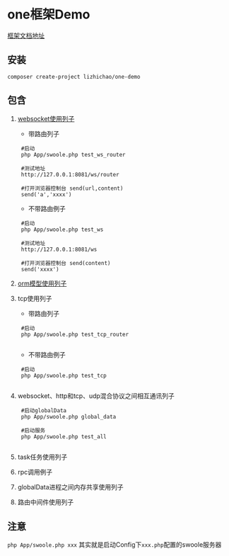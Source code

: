 
# one框架Demo

[框架文档地址](https://www.kancloud.cn/vic-one/php-one/826876)

## 安装

```shell
composer create-project lizhichao/one-demo
```

## 包含

1. [websocket使用列子](https://github.com/lizhichao/one-demo/tree/master/App/Test/WebSocket)

   * 带路由列子
   
   ```
    #启动
    php App/swoole.php test_ws_router
    
    #测试地址
    http://127.0.0.1:8081/ws/router
    
    #打开浏览器控制台 send(url,content)
    send('a','xxxx')
   ```
   * 不带路由例子
      
   ```
    #启动
    php App/swoole.php test_ws
    
    #测试地址
    http://127.0.0.1:8081/ws
    
    #打开浏览器控制台 send(content)
    send('xxxx')
   ```

   
2. [orm模型使用列子](https://github.com/lizhichao/one-demo/tree/master/App/Test/Orm)

3. tcp使用列子

    * 带路由列子
   
   ```
    #启动
    php App/swoole.php test_tcp_router
    
   ```
   * 不带路由例子
      
   ```
    #启动
    php App/swoole.php test_tcp
    
   ```

4. websocket、http和tcp、udp混合协议之间相互通讯列子

   
   ```
    #启动globalData
    php App/swoole.php global_data
    
    #启动服务
    php App/swoole.php test_all
    
   ```

5. task任务使用列子

6. rpc调用例子

7. globalData进程之间内存共享使用列子

8. 路由中间件使用列子


## 注意

`php App/swoole.php xxx`  其实就是启动Config下`xxx.php`配置的swoole服务器 
